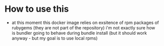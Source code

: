 # How to use this
- at this moment this docker image relies on exsitence of rpm packages of rubygems (they are not part of the repository)
i'm not exactly sure how is bundler going to behave during bundle install (but it should work anyway - but my goal is to use local rpms)
